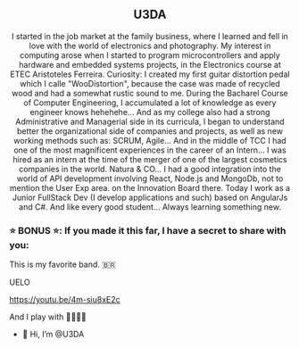 <p align="center>
  
</p>
<img align="right" alt="Coding" width="100%" src="https://i.pinimg.com/1200x/11/1a/03/111a03133d14214539c96e0f657dff1a.jpg">

<h2 align="center">U3DA</h2>
<p align="center">
  I started in the job market at the family business, where I learned and fell in love with the world of electronics and photography.
  My interest in computing arose when I started to program microcontrollers and apply hardware and embedded systems projects, in the Electronics course at ETEC Aristoteles Ferreira.
  Curiosity: I created my first guitar distortion pedal which I calle "WooDistortion", because the case was made of recycled wood and had a somewhat rustic sound to me.
  During the Bacharel Course of Computer Engineering, I accumulated a lot of knowledge as every engineer knows hehehehe... And as my college also had a strong Administrative and Managerial side in its curricula, I began to understand better the organizational side of companies and projects, as well as new working methods such as: SCRUM, Agile...
  And in the middle of TCC I had one of the most magnificent experiences in the career of an Intern... I was hired as an intern at the time of the merger of one of the largest cosmetics companies in the world.
  Natura & CO...
  I had a good integration into the world of API development involving React, Node.js and MongoDb, not to mention the User Exp area. on the Innovation Board there.
  Today I work as a Junior FullStack Dev (I develop applications and such) based on AngularJs and C#.
  And like every good student… Always learning something new.
</p>

### ⭐️ BONUS ⭐️: If you made it this far, I have a secret to share with you:

This is my favorite band. 🇧🇷

UELO

https://youtu.be/4m-siu8xE2c

And I play with 🫣🤣🤘🏽

- 👋 Hi, I’m @U3DA
